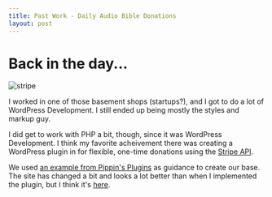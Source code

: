 ```yaml
---
title: Past Work - Daily Audio Bible Donations
layout: post
---
```


# Back in the day...

![stripe](/images/stripelogo.png)

I worked in one of those basement shops (startups?), and I got to do a lot of WordPress Development. 
I still ended up being mostly the styles and markup guy.

I did get to work with PHP a bit, though, since it was WordPress Development. I think my favorite acheivement there was
creating a WordPress plugin in for flexible, one-time donations using the [Stripe API](https://stripe.com/docs/api).

We used [an example from Pippin's Plugins](https://pippinsplugins.com/stripe-integration-part-1-building-the-settings-and-a-simple-payment-form/)
as guidance to create our base. The site has changed a bit and looks a lot better than when I implemented the plugin, 
but I think it's [here](https://dailyaudiobible.com/give/youre-invited/).